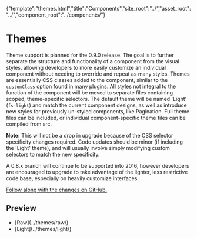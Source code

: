 {"template":"themes.html","title":"Components","site_root":"../","asset_root":"../","component_root":"../components/"}

# Themes

Theme support is planned for the 0.9.0 release. The goal is to further separate the structure and functionality of a component from the visual styles, allowing developers to more easily customize an individual component without needing to override and repeat as many styles. Themes are essentially CSS classes added to the component, similar to the `customClass` option found in many plugins. All styles not integral to the function of the component will be moved to separate files containing scoped, theme-specific selectors. The default theme will be named 'Light' (`fs-light`) and match the current component designs, as well as introduce new styles for previously un-styled components, like Pagination. Full theme files can be included, or individual component-specific theme files can be compiled from src.

**Note:** This will not be a drop in upgrade because of the CSS selector specificity changes required. Code updates should be minor (if including the 'Light' theme), and will usually involve simply modifying custom selectors to match the new specificity.

A 0.8.x branch will continue to be supported into 2016, however developers are encouraged to upgrade to take advantage of the lighter, less restrictive code base, especially on heavily customize interfaces.

[Follow along with the changes on GitHub.](https://github.com/Formstone/Formstone/issues/87)

## Preview

<ul>
	<li>[Raw](../themes/raw/)</li>
	<li>[Light](../themes/light/)</li>
	<!-- <li>[Dark](../themes/dark/)</li> -->
</ul>